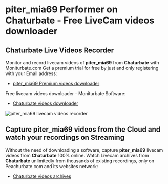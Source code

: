 # piter_mia69 Performer on Chaturbate - Free LiveCam videos downloader

## Chaturbate Live Videos Recorder

Monitor and record livecam videos of **piter_mia69** from **Chaturbate** with Moniturbate.com
Get a premium trial for free by just and only registering with your Email address:
* [piter_mia69 Premium videos downloader](https://moniturbate.com/request-demo-licence-key.html)

Free livecam videos downloader - Moniturbate Software:
* [Chaturbate videos downloader](https://moniturbate.com/moniturbate-download-software.html)

![piter_mia69 livecam videos recorder](https://peachurnet.com/templates/moniturbate-software.png)


## Capture piter_mia69 videos from the Cloud and watch your recordings on Streaming

Without the need of downloading a software, capture **piter_mia69** livecam videos from **Chaturbate** 100% online.
Watch Livecam archives from **Chaturbate** unlimitedly from thousands of existing recordings, only on Peachurbate.com and its websites network:
* [Chaturbate videos archives](https://peachurnet.com/)
